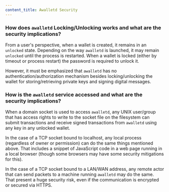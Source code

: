 ```yaml
---
content_title: Awalletd Security
---
```


### How does `awalletd` Locking/Unlocking works and what are the security implications?

From a user's perspective, when a wallet is created, it remains in an `unlocked` state. Depending on the way `awalletd` is launched, it may remain `unlocked` until the process is restarted. When a wallet is locked (either by timeout or process restart) the password is required to unlock it.

However, it must be emphasized that `awalletd` has no authentication/authorization mechanism besides locking/unlocking the wallet for storing/retrieving private keys and signing digital messages.

### How is the `awalletd` service accessed and what are the security implications?

When a domain socket is used to access `awalletd`, any UNIX user/group that has access rights to write to the socket file on the filesystem can submit transactions and receive signed transactions from `awalletd` using any key in any unlocked wallet.

In the case of a TCP socket bound to localhost, any local process (regardless of owner or permission) can do the same things mentioned above. That includes a snippet of JavaScript code in a web page running in a local browser (though some browsers may have some security mitigations for this).

In the case of a TCP socket bound to a LAN/WAN address, any remote actor that can send packets to a machine running `awalletd` may do the same. That present a huge security risk, even if the communication is encrypted or secured via HTTPS.
